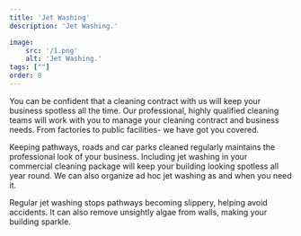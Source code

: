 ```yaml
---
title: 'Jet Washing'
description: 'Jet Washing.'

image:
    src: '/1.png' 
    alt: 'Jet Washing.'
tags: [""]
order: 8
---
```

You can be confident that a cleaning contract with us will keep your business spotless all the time. Our professional, highly qualified cleaning teams will work with you to manage your cleaning contract and business needs. From factories to public facilities- we have got you covered.

Keeping pathways, roads and car parks cleaned regularly maintains the professional look of your business. Including jet washing in your commercial cleaning package will keep your building looking spotless all year round. We can also organize ad hoc jet washing as and when you need it.

Regular jet washing stops pathways becoming slippery, helping avoid accidents. It can also remove unsightly algae from walls, making your building sparkle.
